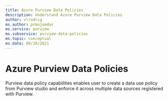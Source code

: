 ```yaml
---
title: Azure Purview Data Policies
description: Understand Azure Purview Data Policies
author: vlrodrig
ms.author: prmujumdar
ms.service: purview
ms.subservice: purview-data-policies
ms.topic: conceptual
ms.date: 09/28/2021
---
```


# Azure Purview Data Policies

Purview data policy capabilities enables user to create a data use policy from Purview studio and enforce it across multiple data sources registered with Purview. 